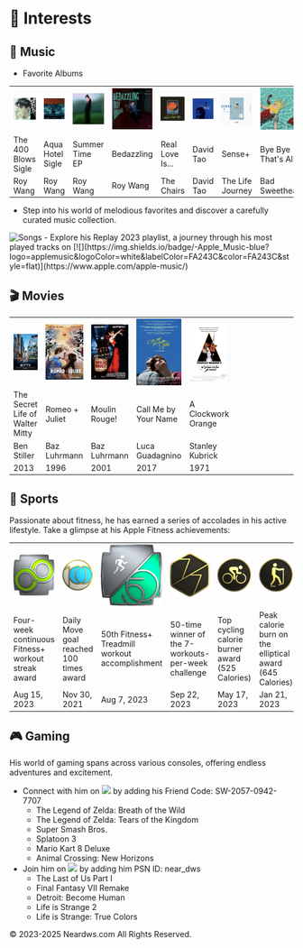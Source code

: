 # 🧩 Interests

## 🎵 Music

- Favorite Albums

<table class="no-horizontal-lines">
  <tr>
    <td><img src="images/album_the_400_blows.png" alt="The 400 Blows"></td>
    <td><img src="images/album_aqua_hotel.png" alt="Aqua Hotel"></td>
    <td><img src="images/album_summer_time.png" alt="Summer Time"></td>
    <td><img src="images/album_bedazzling.png" alt="Bedazzling"></td>
    <td><img src="images/album_real_love.png" alt="Real Love Is..."></td>
    <td><img src="images/album_david_tao.png" alt="David Tao"></td>
    <td><img src="images/album_sense+.png" alt="Sense+"></td>
    <td><img src="images/album_bye_bye_that_is_all.png" alt="Bye Bye That's All"></td>
  </tr>
  <tr>
    <td>The 400 Blows<br>Sigle</td>
    <td>Aqua Hotel<br>Sigle </td>
    <td>Summer Time<br>EP</td>
    <td>Bedazzling</td>
    <td>Real Love Is...</td>
    <td>David Tao</td>
    <td>Sense+</td>
    <td>Bye Bye<br>That's All</td>
  </tr>
  <tr>
    <td>Roy Wang</td>
    <td>Roy Wang</td>
    <td>Roy Wang</td>
    <td>Roy Wang</td>
    <td>The Chairs</td>
    <td>David Tao</td>
    <td>The Life Journey</td>
    <td>Bad Sweetheart</td>
  </tr>
</table>

- Step into his world of melodious favorites and discover a carefully curated music collection.     
<img src="https://neardws-1257861591.cos.ap-shanghai.myqcloud.com/neardws/music.gif" width="369" height="50" alt="Songs" />
- Explore his <a herf="https://music.apple.com/us/playlist/replay-2023/pl.rp-6xxbi6BevJx4" class="no-underline">Replay 2023</a> playlist, a journey through his most played tracks on [![](https://img.shields.io/badge/-Apple_Music-blue?logo=applemusic&logoColor=white&labelColor=FA243C&color=FA243C&style=flat)](https://www.apple.com/apple-music/)

## 🎬 Movies

<table class="no-horizontal-lines">
  <tr>
    <td><img src="images/movie_mitty.png" alt="The Secret Life of Walter Mitty"></td>
    <td><img src="images/movie_romeo_juliet.png" alt="Romeo + Juliet"></td>
    <td><img src="images/movie_moulin_rouge.png" alt="Moulin Rouge!"></td>
    <td><img src="images/movie_call_me_by_your_name.png" alt="Call Me by Your Name"></td>
    <td><img src="images/movie_clockwork_orange.png" alt="A Clockwork Orange"></td>
    <td style="width: 350px;"></td>
  </tr>
  <tr>
    <td>The Secret Life of Walter Mitty</td>
    <td>Romeo + Juliet</td>
    <td>Moulin Rouge!</td>
    <td>Call Me by Your Name</td>
    <td>A Clockwork Orange</td>
    <td style="width: 350px;"></td>
  </tr>
  <tr>
    <td>Ben Stiller</td>
    <td>Baz Luhrmann</td>
    <td>Baz Luhrmann</td>
    <td>Luca Guadagnino</td>
    <td>Stanley Kubrick</td>
    <td style="width: 350px;"></td>
  </tr>
  <tr>
    <td>2013</td>
    <td>1996</td>
    <td>2001</td>
    <td>2017</td>
    <td>1971</td>
    <td style="width: 350px;"></td>
  </tr>
</table>

## 🏃 Sports

Passionate about fitness, he has earned a series of accolades in his active lifestyle. Take a glimpse at his <a herf="https://www.apple.com/apple-fitness-plus/" class="no-underline">Apple Fitness</a> achievements:

<table class="no-horizontal-lines">
  <tr>
    <td><img src="images/sports_weekly.png" alt="Fitness+ Weekly Workout Streak"></td>
    <td><img src="images/sports_move.png" alt="100 Move Goals"></td>
    <td><img src="images/sports_treadmill.png" alt="50 Fitness+ Treadmill Workouts"></td>
    <td><img src="images/sports_7_workout.png" alt="7-Workout Week"></td>
    <td><img src="images/sports_cycling.png" alt="Cycling Workout Record"></td>
    <td><img src="images/sports_elliptical.png" alt="Elliptical Workout Record"></td>
    <td><img src="images/sports_running.png" alt="Running Workout Record"></td>
    <td><img src="images/sports_swimming.png" alt="Swimming Workout Record"></td>
  </tr>
  <tr>
    <td>Four-week continuous Fitness+ workout streak award</td>
    <td>Daily Move goal reached 100 times award</td>
    <td>50th Fitness+ Treadmill workout accomplishment</td>
    <td>50-time winner of the 7-workouts-per-week challenge</td>
    <td>Top cycling calorie burner award (525 Calories)</td>
    <td>Peak calorie burn on the elliptical award (645 Calories)</td>
    <td>Maximum calories burned running award (579 Calories)</td>
    <td>Highest calories burned swimming award (157 Calories)</td>
  </tr>
  <tr>
    <td>Aug 15, 2023</td>
    <td>Nov 30, 2021</td>
    <td>Aug 7, 2023</td>
    <td>Sep 22, 2023</td>
    <td>May 17, 2023</td>
    <td>Jan 21, 2023</td>
    <td>Aug 16, 2023</td>
    <td>Jun 13, 2023</td>
  </tr>
</table>

## 🎮 Gaming

His world of gaming spans across various consoles, offering endless adventures and excitement.      

- Connect with him on ![](https://img.shields.io/badge/-Nintendo_Switch-blue?logo=nintendoswitch&logoColor=white&labelColor=E60012&color=E60012&style=flat) by adding his Friend Code: SW-2057-0942-7707
  - The Legend of Zelda: Breath of the Wild
  - The Legend of Zelda: Tears of the Kingdom
  - Super Smash Bros.
  - Splatoon 3
  - Mario Kart 8 Deluxe
  - Animal Crossing: New Horizons
- Join him on ![](https://img.shields.io/badge/-PlayStation-blue?logo=playstation&logoColor=white&labelColor=003791&color=003791&style=flat) by adding him PSN ID: near_dws
  - The Last of Us Part I
  - Final Fantasy VII Remake
  - Detroit: Become Human
  - Life is Strange 2
  - Life is Strange: True Colors

<div style="float: left;">
<script type='text/javascript' id='clustrmaps' src='//cdn.clustrmaps.com/map_v2.js?cl=080808&w=600&t=tt&d=aFmh3d7Xe0XBtDzpWJTkAIBPYWnWgzsZn29nw_9T_34&co=ffffff&cmo=3acc3a&cmn=ff5353&ct=808080'></script>
</div>
<div style="clear: both; text-align: left;">
<p>© 2023-2025 Neardws.com All Rights Reserved.</p>
</div>